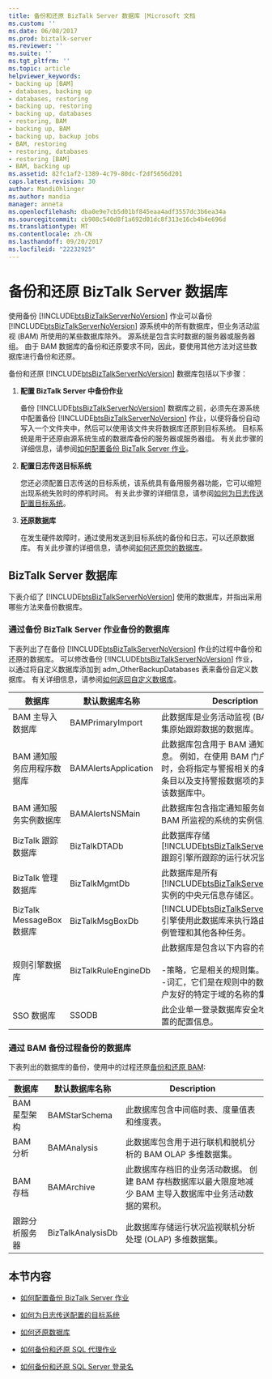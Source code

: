 ```yaml
---
title: 备份和还原 BizTalk Server 数据库 |Microsoft 文档
ms.custom: ''
ms.date: 06/08/2017
ms.prod: biztalk-server
ms.reviewer: ''
ms.suite: ''
ms.tgt_pltfrm: ''
ms.topic: article
helpviewer_keywords:
- backing up [BAM]
- databases, backing up
- databases, restoring
- backing up, restoring
- backing up, databases
- restoring, BAM
- backing up, BAM
- backing up, backup jobs
- BAM, restoring
- restoring, databases
- restoring [BAM]
- BAM, backing up
ms.assetid: 82fc1af2-1389-4c79-80dc-f2df5656d201
caps.latest.revision: 30
author: MandiOhlinger
ms.author: mandia
manager: anneta
ms.openlocfilehash: dba0e9e7cb5d01bf845eaa4adf3557dc3b6ea34a
ms.sourcegitcommit: cb908c540d8f1a692d01dc8f313e16cb4b4e696d
ms.translationtype: MT
ms.contentlocale: zh-CN
ms.lasthandoff: 09/20/2017
ms.locfileid: "22232925"
---
```

# <a name="backing-up-and-restoring-biztalk-server-databases"></a>备份和还原 BizTalk Server 数据库
使用备份 [!INCLUDE[btsBizTalkServerNoVersion](../includes/btsbiztalkservernoversion-md.md)] 作业可以备份 [!INCLUDE[btsBizTalkServerNoVersion](../includes/btsbiztalkservernoversion-md.md)] 源系统中的所有数据库，但业务活动监视 (BAM) 所使用的某些数据库除外。 源系统是包含实时数据的服务器或服务器组。 由于 BAM 数据库的备份和还原要求不同，因此，要使用其他方法对这些数据库进行备份和还原。  
  
 备份和还原 [!INCLUDE[btsBizTalkServerNoVersion](../includes/btsbiztalkservernoversion-md.md)] 数据库包括以下步骤：  
  
1.  **配置 BizTalk Server 中备份作业**  
  
     备份 [!INCLUDE[btsBizTalkServerNoVersion](../includes/btsbiztalkservernoversion-md.md)] 数据库之前，必须先在源系统中配置备份 [!INCLUDE[btsBizTalkServerNoVersion](../includes/btsbiztalkservernoversion-md.md)] 作业，以便将备份自动写入一个文件夹中，然后可以使用该文件夹将数据库还原到目标系统。 目标系统是用于还原由源系统生成的数据库备份的服务器或服务器组。 有关此步骤的详细信息，请参阅[如何配置备份 BizTalk Server 作业](../core/how-to-configure-the-backup-biztalk-server-job.md)。  
  
2.  **配置日志传送目标系统**  
  
     您还必须配置日志传送的目标系统，该系统具有备用服务器功能，它可以缩短出现系统失败时的停机时间。 有关此步骤的详细信息，请参阅[如何为日志传送配置目标系统](../core/how-to-configure-the-destination-system-for-log-shipping.md)。  
  
3.  **还原数据库**  
  
     在发生硬件故障时，通过使用发送到目标系统的备份和日志，可以还原数据库。 有关此步骤的详细信息，请参阅[如何还原您的数据库](../core/how-to-restore-your-databases.md)。  
  
## <a name="biztalk-server-databases"></a>BizTalk Server 数据库  
 下表介绍了 [!INCLUDE[btsBizTalkServerNoVersion](../includes/btsbiztalkservernoversion-md.md)] 使用的数据库，并指出采用哪些方法来备份数据库。  
  
### <a name="databases-backed-up-by-the-backup-biztalk-server-job"></a>通过备份 BizTalk Server 作业备份的数据库  
 下表列出了在备份 [!INCLUDE[btsBizTalkServerNoVersion](../includes/btsbiztalkservernoversion-md.md)] 作业的过程中备份和还原的数据库。 可以修改备份 [!INCLUDE[btsBizTalkServerNoVersion](../includes/btsbiztalkservernoversion-md.md)] 作业，以通过将自定义数据库添加到 adm_OtherBackupDatabases 表来备份自定义数据库。 有关详细信息，请参阅[如何返回自定义数据库](../core/how-to-back-up-custom-databases.md)。  
  
|数据库|默认数据库名称|Description|  
|--------------|---------------------------|-----------------|  
|BAM 主导入数据库|BAMPrimaryImport|此数据库是业务活动监视 (BAM) 从中收集原始跟踪数据的数据库。|  
|BAM 通知服务应用程序数据库|BAMAlertsApplication|此数据库包含用于 BAM 通知的警报信息。 例如，在使用 BAM 门户创建警报时，会将指定与警报相关的条件和事件的条目以及支持警报数据项的其他条目插入该数据库中。|  
|BAM 通知服务实例数据库|BAMAlertsNSMain|此数据库包含指定通知服务如何连接到 BAM 所监视的系统的实例信息。|  
|BizTalk 跟踪数据库|BizTalkDTADb|此数据库存储 [!INCLUDE[btsBizTalkServerNoVersion](../includes/btsbiztalkservernoversion-md.md)] 跟踪引擎所跟踪的运行状况监视数据。|  
|BizTalk 管理数据库|BizTalkMgmtDb|此数据库是所有 [!INCLUDE[btsBizTalkServerNoVersion](../includes/btsbiztalkservernoversion-md.md)] 实例的中央元信息存储区。|  
|BizTalk MessageBox 数据库|BizTalkMsgBoxDb|[!INCLUDE[btsBizTalkServerNoVersion](../includes/btsbiztalkservernoversion-md.md)] 引擎使用此数据库来执行路由、排队、实例管理和其他各种任务。|  
|规则引擎数据库|BizTalkRuleEngineDb|此数据库是包含以下内容的存储库：<br /><br /> -策略，它是相关的规则集。<br />-词汇，它们是在规则中的数据引用的用户友好的特定于域的名称的集合。|  
|SSO 数据库|SSODB|此企业单一登录数据库安全地存储接收位置的配置信息。|  
  
### <a name="databases-backed-up-by-the-bam-backup-process"></a>通过 BAM 备份过程备份的数据库  
 下表列出的数据库的备份，使用中的过程还原[备份和还原 BAM](../core/backing-up-and-restoring-bam.md):  
  
|数据库|默认数据库名称|Description|  
|--------------|---------------------------|-----------------|  
|BAM 星型架构|BAMStarSchema|此数据库包含中间临时表、度量值表和维度表。|  
|BAM 分析|BAMAnalysis|此数据库包含用于进行联机和脱机分析的 BAM OLAP 多维数据集。|  
|BAM 存档|BAMArchive|此数据库存档旧的业务活动数据。 创建 BAM 存档数据库以最大限度地减少 BAM 主导入数据库中业务活动数据的累积。|  
|跟踪分析服务器|BizTalkAnalysisDb|此数据库存储运行状况监视联机分析处理 (OLAP) 多维数据集。|  
  
## <a name="in-this-section"></a>本节内容  
  
-   [如何配置备份 BizTalk Server 作业](../core/how-to-configure-the-backup-biztalk-server-job.md)  
  
-   [如何为日志传送配置的目标系统](../core/how-to-configure-the-destination-system-for-log-shipping.md)  
  
-   [如何还原数据库](../core/how-to-restore-your-databases.md)  
  
-   [如何备份和还原 SQL 代理作业](../core/how-to-back-up-and-restore-sql-agent-jobs.md)  
  
-   [如何备份和还原 SQL Server 登录名](../core/how-to-back-up-and-restore-sql-server-logins.md)